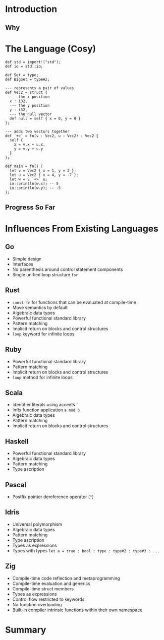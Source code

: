 # Introduction

## Why

# The Language (Cosy)

```cosy
def std = import!("std");
def io = std::io;

def Set = type;
def BigSet = type#2;

--- represents a pair of values
def Vec2 = struct {
  --- the x position
  x : i32,
  --- the y position
  y : i32,
  --- the null vector
  def null = self { x = 0, y = 0 }
};

--- adds two vectors together
def `+>` = fn(v : Vec2, u : Vec2) : Vec2 {
  self {
    x = v.x + u.x,
    y = v.y + u.y
  }
};

def main = fn() {
  let v = Vec2 { x = 1, y = 2 };
  let u = Vec2 { x = 4, y = -7 };
  let w = v `+>` u;
  io::println(w.x); -- 5
  io::println(w.y); -- -5
};
```

## Progress So Far

# Influences From Existing Languages

## Go

- Simple design
- Interfaces
- No parenthesis around control statement components
- Single unified loop structure `for`

## Rust

- `const fn` for functions that can be evaluated at compile-time
- Move semantics by default
- Algebraic data types
- Powerful functional standard library
- Pattern matching
- Implicit return on blocks and control structures
- `loop` keyword for infinite loops

## Ruby

- Powerful functional standard library
- Pattern matching
- Implicit return on blocks and control structures
- `loop` method for infinite loops

## Scala

- Identifier literals using accents <code>`</code>
- Infix function application `a mod b`
- Algebraic data types
- Pattern matching
- Implicit return on blocks and control structures

## Haskell

- Powerful functional standard library
- Algebraic data types
- Pattern matching
- Type ascription

## Pascal

- Postfix pointer dereference operator (`^`)

## Idris

- Universal polymorphism
- Algebraic data types
- Pattern matching
- Type ascription
- Types as expressions
- Types with types `let a = true : bool : type : type#2 : type#3 : ...`

## Zig

- Compile-time code reflection and metaprogramming
- Compile-time evaluation and generics
- Compile-time struct members
- Types as expressions
- Control flow restricted to keywords
- No function overloading
- Built-in compiler intrinsic functions within their own namespace

# Summary

